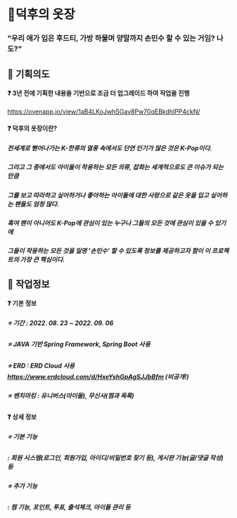 # 👕덕후의 옷장
### "우리 애가 입은 후드티, 가방 하물며 양말까지 손민수 할 수 있는 거임? 나도?"

## 💬 기획의도
#### ❓ 3년 전에 기획한 내용을 기반으로 조금 더 업그레이드 하여 작업을 진행
https://ovenapp.io/view/1aB4LKoJwhSGav8Pw70qEBkdhlPP4ckN/
#### ❓ 덕후의 옷장이란?
##### 전세계로 뻗어나가는 K-한류의 열풍 속에서도 단연 인기가 많은 것은 K-Pop이다. 
##### 그리고 그 중에서도 아이돌이 착용하는 모든 의류, 잡화는 세계적으로도 큰 이슈가 되는 만큼 
##### 그를 보고 따라하고 싶어하거나 좋아하는 아이돌에 대한 사랑으로 같은 옷을 입고 싶어하는 팬들도 엄청 많다. 
##### 혹여 팬이 아니어도 K-Pop에 관심이 있는 누구나 그들의 모든 것에 관심이 있을 수 있기에 
##### 그들이 착용하는 모든 것을 일명 '손민수' 할 수 있도록 정보를 제공하고자 함이 이 프로젝트의 가장 큰 핵심이다.

## 💬 작업정보
#### ❓ 기본 정보
##### ⭐ 기간 : 2022. 08. 23 ~ 2022. 09. 06
##### ⭐ JAVA 기반 Spring Framework, Spring Boot 사용
##### ⭐ ERD : ERD Cloud 사용 https://www.erdcloud.com/d/HxeYshGpAgSJJbBfm (비공개!)
##### ⭐ 벤치마킹 : 유니버스(아이돌), 무신사(찜과 목록)

#### ❓ 상세 정보
##### ⭐ 기본 기능
##### : 회원 시스템(로그인, 회원가입, 아이디/비밀번호 찾기 등), 게시판 기능(글/댓글 작성) 등
##### ⭐ 추가 기능
##### : 찜 기능, 포인트, 투표, 출석체크, 아이돌 관리 등
